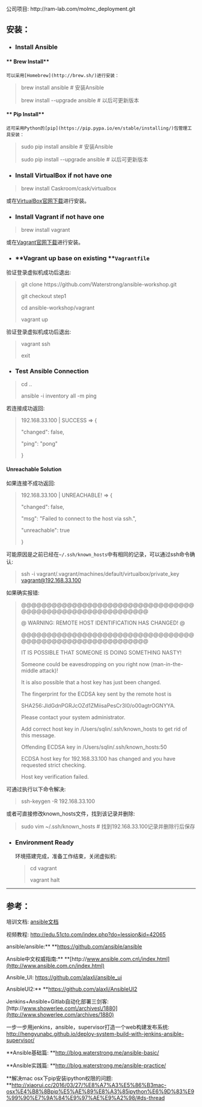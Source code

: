 公司项目: http:\/\/ram-lab.com\/molmc\_deployment.git

## 安装：

* ### **Install Ansible**


#### **    Brew Install**

```
可以采用[Homebrew](http://brew.sh/)进行安装：
```

> brew install ansible \# 安装Ansible
> 
> brew install --upgrade ansible \# 以后可更新版本

#### **    Pip Install**

```
还可采用Python的[pip](https://pip.pypa.io/en/stable/installing/)包管理工具安装：
```

> sudo pip install ansible \# 安装Ansible
> 
> sudo pip install --upgrade ansible \# 以后可更新版本

* ### **Install VirtualBox if not have one**


> brew install Caskroom\/cask\/virtualbox

或在[VirtualBox官网下载](https://www.virtualbox.org/wiki/Downloads)进行安装。

* ### **Install Vagrant if not have one**


> brew install vagrant

或在[Vagrant官网下载](https://www.vagrantup.com/downloads.html)进行安装。

* ### **Vagrant up base on existing **`Vagrantfile`


> 

验证登录虚拟机成功后退出:

> git clone https:\/\/github.com\/Waterstrong\/ansible-workshop.git
> 
> git checkout step1
> 
> cd ansible-workshop\/vagrant
> 
> vagrant up

验证登录虚拟机成功后退出:

> vagrant ssh
> 
> exit

* ### **Test Ansible Connection**


> cd ..
> 
> ansible -i inventory all -m ping

若连接成功返回:

> 192.168.33.100 \| SUCCESS =&gt; {
> 
> "changed": false,
> 
> "ping": "pong"
> 
> }

#### **Unreachable Solution**

如果连接不成功返回:

> 192.168.33.100 \| UNREACHABLE! =&gt; {
> 
>  "changed": false,
> 
>  "msg": "Failed to connect to the host via ssh.",
> 
>  "unreachable": true
> 
> }

可能原因是之前已经在`~/.ssh/known_hosts`中有相同的记录，可以通过ssh命令确认:

> ssh -i vagrant\/.vagrant\/machines\/default\/virtualbox\/private\_key vagrant@192.168.33.100

如果确实报错:

> @@@@@@@@@@@@@@@@@@@@@@@@@@@@@@@@@@@@@@@@@@@@@@@@@@@@@@@@@@@
> 
> @ WARNING: REMOTE HOST IDENTIFICATION HAS CHANGED! @
> 
> @@@@@@@@@@@@@@@@@@@@@@@@@@@@@@@@@@@@@@@@@@@@@@@@@@@@@@@@@@@
> 
> IT IS POSSIBLE THAT SOMEONE IS DOING SOMETHING NASTY!
> 
> Someone could be eavesdropping on you right now \(man-in-the-middle attack\)!
> 
> It is also possible that a host key has just been changed.
> 
> The fingerprint for the ECDSA key sent by the remote host is
> 
> SHA256:JIdGdnPGRJcOZd1ZMiisaPesCr3I0\/o00agtrOGNYYA.
> 
> Please contact your system administrator.
> 
> Add correct host key in \/Users\/sqlin\/.ssh\/known\_hosts to get rid of this message.
> 
> Offending ECDSA key in \/Users\/sqlin\/.ssh\/known\_hosts:50
> 
> ECDSA host key for 192.168.33.100 has changed and you have requested strict checking.
> 
> Host key verification failed.

可通过执行以下命令解决:

> ssh-keygen -R 192.168.33.100

或者可直接修改known\_hosts文件，找到该记录并删除:

> sudo vim ~\/.ssh\/known\_hosts \# 找到192.168.33.100记录并删除行后保存

* ### **Environment Ready**

  环境搭建完成，准备工作结束，关闭虚拟机:
  > cd vagrant
  > 
  > vagrant halt


---

## 参考：

培训文档: [ansible文档](/assets/doc/ansible.html)

视频教程: [http:\/\/edu.51cto.com\/index.php?do=lession&id=42065](http://edu.51cto.com/index.php?do=lession&id=42065)

ansible\/ansible:** **[https:\/\/github.com\/ansible\/ansible](https://github.com/ansible/ansible)

Ansible中文权威指南:** **[http:\/\/www.ansible.com.cn\/index.html](http://www.ansible.com.cn/index.html)

Ansible\_UI: [https:\/\/github.com\/alaxli\/ansible\_ui](https://github.com/alaxli/ansible_ui)

AnsibleUI2:** **[https:\/\/github.com\/alaxli\/AnsibleUI2](https://github.com/alaxli/AnsibleUI2)

Jenkins+Ansible+Gitlab自动化部署三剑客: [http:\/\/www.showerlee.com\/archives\/1880](http://www.showerlee.com/archives/1880)

一步一步用jenkins，ansible，supervisor打造一个web构建发布系统: [http:\/\/hengyunabc.github.io\/deploy-system-build-with-jenkins-ansible-supervisor\/](http://hengyunabc.github.io/deploy-system-build-with-jenkins-ansible-supervisor/)

**Ansible基础篇: **[http:\/\/blog.waterstrong.me\/ansible-basic\/](http://blog.waterstrong.me/ansible-basic/)

**Ansible实践篇: **[http:\/\/blog.waterstrong.me\/ansible-practice\/](http://blog.waterstrong.me/ansible-practice/)

**解决mac osx下pip安装ipython权限的问题: **[http:\/\/xiaorui.cc\/2016\/03\/27\/%E8%A7%A3%E5%86%B3mac-osx%E4%B8%8Bpip%E5%AE%89%E8%A3%85ipython%E6%9D%83%E9%99%90%E7%9A%84%E9%97%AE%E9%A2%98\/\#ds-thread](http://xiaorui.cc/2016/03/27/%E8%A7%A3%E5%86%B3mac-osx%E4%B8%8Bpip%E5%AE%89%E8%A3%85ipython%E6%9D%83%E9%99%90%E7%9A%84%E9%97%AE%E9%A2%98/#ds-thread)

